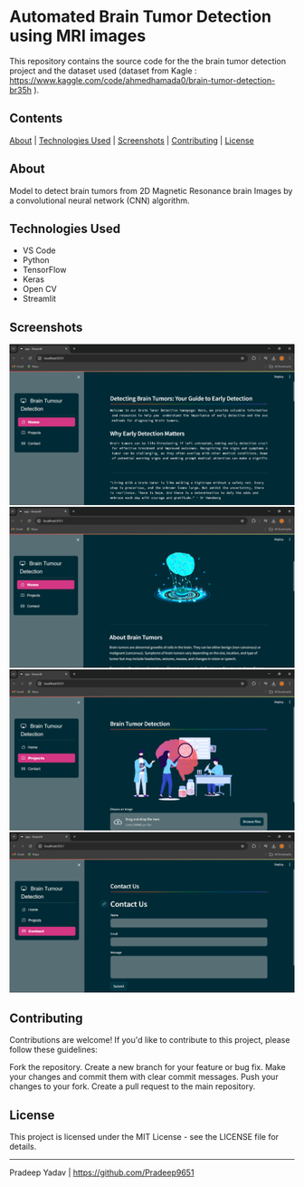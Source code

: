 # Automated Brain Tumor Detection using MRI images

This repository contains the source code for the the brain tumor detection project and the dataset used (dataset from Kagle : 
https://www.kaggle.com/code/ahmedhamada0/brain-tumor-detection-br35h ).

## Contents

[About](#about) | [Technologies Used](#technologies-used) | [Screenshots](#screenshots) | [Contributing](#contributing) | [License](#license)

## About

Model to detect brain tumors from 2D Magnetic Resonance brain Images by a convolutional neural network (CNN) algorithm.

## Technologies Used

- VS Code
- Python
- TensorFlow
- Keras
- Open CV
- Streamlit

## Screenshots

![1](https://github.com/Pradeep9651/Brain_tumor/blob/master/Screenshot%202024-08-11%20123139.png)
![1](https://github.com/Pradeep9651/Brain_tumor/blob/master/Screenshot%202024-08-11%20123159.png)
![1](https://github.com/Pradeep9651/Brain_tumor/blob/master/Screenshot%202024-08-11%20123221.png)
![1](https://github.com/Pradeep9651/Brain_tumor/blob/master/Screenshot%202024-08-11%20123229.png)


## Contributing
Contributions are welcome! If you'd like to contribute to this project, please follow these guidelines:

  Fork the repository.
  Create a new branch for your feature or bug fix.
  Make your changes and commit them with clear commit messages.
  Push your changes to your fork.
  Create a pull request to the main repository.
  
## License
This project is licensed under the MIT License - see the LICENSE file for details.
***

Pradeep Yadav | https://github.com/Pradeep9651

